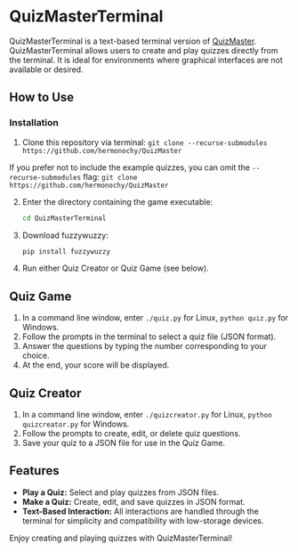 # QuizMasterTerminal

QuizMasterTerminal is a text-based terminal version of [QuizMaster](https://github.com/hermonochy/QuizMaster). QuizMasterTerminal allows users to create and play quizzes directly from the terminal. It is ideal for environments where graphical interfaces are not available or desired.

## How to Use

### Installation

1. Clone this repository via terminal: ```git clone --recurse-submodules https://github.com/hermonochy/QuizMaster```

  If you prefer not to include the example quizzes, you can omit the `--recurse-submodules` flag: ```git clone https://github.com/hermonochy/QuizMaster```
   
 2. Enter the directory containing the game executable:
    ```sh
    cd QuizMasterTerminal
    ```

 3. Download fuzzywuzzy:
    ```sh
    pip install fuzzywuzzy
    ```   

4. Run either Quiz Creator or Quiz Game (see below).

## Quiz Game

1. In a command line window, enter `./quiz.py` for Linux, `python quiz.py` for Windows.
2. Follow the prompts in the terminal to select a quiz file (JSON format).
3. Answer the questions by typing the number corresponding to your choice.
4. At the end, your score will be displayed.

## Quiz Creator

1. In a command line window, enter `./quizcreator.py` for Linux, `python quizcreator.py` for Windows.
2. Follow the prompts to create, edit, or delete quiz questions.
3. Save your quiz to a JSON file for use in the Quiz Game.

## Features

- **Play a Quiz:** Select and play quizzes from JSON files.
- **Make a Quiz:** Create, edit, and save quizzes in JSON format.
- **Text-Based Interaction:** All interactions are handled through the terminal for simplicity and compatibility with low-storage devices.

Enjoy creating and playing quizzes with QuizMasterTerminal!
